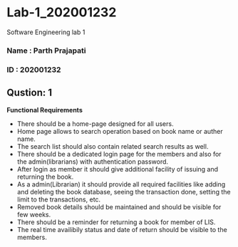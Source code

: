 # Lab-1_202001232
Software Engineering lab 1
### Name : Parth Prajapati
### ID : 202001232

## Qustion: 1

**Functional Requirements**

+ There should be a home-page designed for all users.
+ Home page allows to search operation based on book name or auther name.
+ The search list should also contain related search results as well.
+ There should be a dedicated login page for the members and also for the admin(librarians) with authentication password.
+ After login as member it should give additional facility of issuing and returning the book.
+ As a admin(Librarian) it should provide all required facilities like adding and deleting the book database, seeing the transaction done, setting the limit to the transactions, etc.
+ Removed book details should be maintained and should be visible for few weeks.
+ There should be a reminder for returning a book for member of LIS.
+ The real time availibily status and date of return should be visible to the members.





